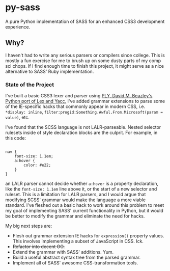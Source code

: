 py-sass
=======

A pure Python implementation of SASS for an enhanced CSS3 development experience.

## Why?

I haven't had to write any serious parsers or compilers since college. This is mostly a fun exercise for me 
to brush up on some dusty parts of my comp sci chops. If I find enough time to finish this project, it might
serve as a nice alternative to SASS' Ruby implementation.

### State of the Project

I've built a basic CSS3 lexer and parser using
<a href="https://github.com/dabeaz/ply" target="_blank">PLY, David M. Beazley's Python port of Lex and Yacc.</a>
I've added grammar extensions to parse some of the IE-specific hacks that commonly appear in modern CSS,
i.e. `*display: inline`, `filter:progid:Something.Awful.From.Microsoft(param = value)`, etc.

I've found that the SCSS language is not LALR-parseable. Nested selector rulesets inside of
style declaration blocks are the culprit. For example, in this code:

<pre><code>
nav {
    font-size: 1.1em;
    a:hover {
        color: #e22;
    }
}
</code></pre>

an LALR parser cannot decide whether `a:hover` is a property declaration, like the `font-size: 1.1em` line above it,
or the start of a new selector and ruleset. This is a limitation for LALR parsers, and I would argue that modifying 
SCSS' grammar would make the language a more viable standard. I've fleshed out a basic hack to work around this
problem to meet my goal of implementing SASS' current functionality in Python, but it would be better to modify the
grammar and eliminate the need for hacks.

My big next steps are:
* Flesh out grammar extension IE hacks for `expression()` property values. This involves implementing a subset of 
JavaScript in CSS. Ick.
* <del>Refactor into decent OO.</del>
* Extend the grammar with SASS' additions. Yum.
* Build a useful abstract syntax tree from the parsed grammar.
* Implement all of SASS' awesome CSS-transformation tools.
